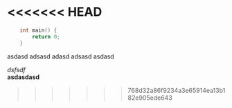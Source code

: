 <<<<<<< HEAD
=======
```cpp
    int main() {
        return 0;
    }
```

asdasd
adsasd
adasd
adsasd
asdasd

*dsfsdf* \
**asdasdasd**
>>>>>>> 768d32a86f9234a3e65914ea13b182e905ede643
